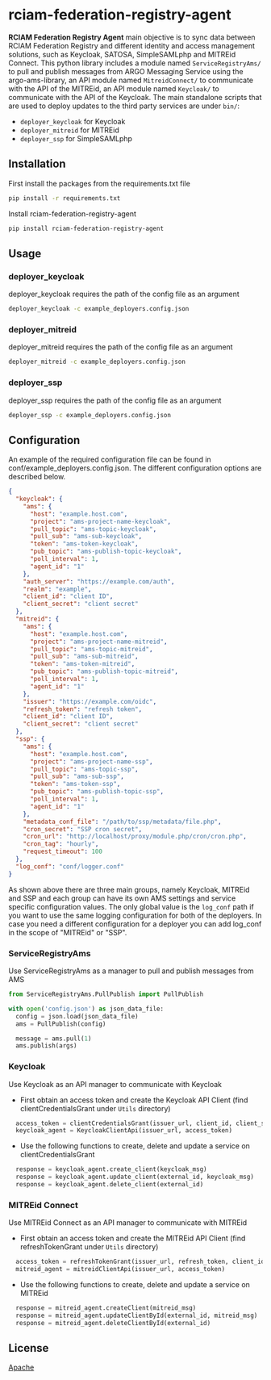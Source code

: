 # rciam-federation-registry-agent

**RCIAM Federation Registry Agent** main objective is to sync data between RCIAM Federation Registry and
different identity and access management solutions, such as Keycloak, SATOSA, SimpleSAMLphp and MITREid Connect.
This python library includes a module named `ServiceRegistryAms/` to pull and publish messages from ARGO Messaging
Service using the argo-ams-library, an API module named `MitreidConnect/` to communicate with the API of the MITREid, an
API module named `Keycloak/` to communicate with the API of the Keycloak.
The main standalone scripts that are used to deploy updates to the third party services are under `bin/`:

- `deployer_keycloak` for Keycloak
- `deployer_mitreid` for MITREid
- `deployer_ssp` for SimpleSAMLphp

## Installation

First install the packages from the requirements.txt file

```bash
pip install -r requirements.txt
```

Install rciam-federation-registry-agent

```bash
pip install rciam-federation-registry-agent
```

## Usage

### deployer_keycloak

deployer_keycloak requires the path of the config file as an argument

```bash
deployer_keycloak -c example_deployers.config.json
```

### deployer_mitreid

deployer_mitreid requires the path of the config file as an argument

```bash
deployer_mitreid -c example_deployers.config.json
```

### deployer_ssp

deployer_ssp requires the path of the config file as an argument

```bash
deployer_ssp -c example_deployers.config.json
```

## Configuration

An example of the required configuration file can be found in conf/example_deployers.config.json. The different
configuration options are described below.

```json
{
  "keycloak": {
    "ams": {
      "host": "example.host.com",
      "project": "ams-project-name-keycloak",
      "pull_topic": "ams-topic-keycloak",
      "pull_sub": "ams-sub-keycloak",
      "token": "ams-token-keycloak",
      "pub_topic": "ams-publish-topic-keycloak",
      "poll_interval": 1,
      "agent_id": "1"
    },
    "auth_server": "https://example.com/auth",
    "realm": "example",
    "client_id": "client ID",
    "client_secret": "client secret"
  },
  "mitreid": {
    "ams": {
      "host": "example.host.com",
      "project": "ams-project-name-mitreid",
      "pull_topic": "ams-topic-mitreid",
      "pull_sub": "ams-sub-mitreid",
      "token": "ams-token-mitreid",
      "pub_topic": "ams-publish-topic-mitreid",
      "poll_interval": 1,
      "agent_id": "1"
    },
    "issuer": "https://example.com/oidc",
    "refresh_token": "refresh token",
    "client_id": "client ID",
    "client_secret": "client secret"
  },
  "ssp": {
    "ams": {
      "host": "example.host.com",
      "project": "ams-project-name-ssp",
      "pull_topic": "ams-topic-ssp",
      "pull_sub": "ams-sub-ssp",
      "token": "ams-token-ssp",
      "pub_topic": "ams-publish-topic-ssp",
      "poll_interval": 1,
      "agent_id": "1"
    },
    "metadata_conf_file": "/path/to/ssp/metadata/file.php",
    "cron_secret": "SSP cron secret",
    "cron_url": "http://localhost/proxy/module.php/cron/cron.php",
    "cron_tag": "hourly",
    "request_timeout": 100
  },
  "log_conf": "conf/logger.conf"
}
```

As shown above there are three main groups, namely Keycloak, MITREid and SSP and each group can have its own AMS
settings and service specific configuration values. The only global value is the `log_conf` path if you want to use the
same logging configuration for both of the deployers. In case you need a different configuration for a deployer you can
add log_conf in the scope of "MITREid" or "SSP".

### ServiceRegistryAms

Use ServiceRegistryAms as a manager to pull and publish messages from AMS

```python
from ServiceRegistryAms.PullPublish import PullPublish

with open('config.json') as json_data_file:
  config = json.load(json_data_file)
  ams = PullPublish(config)

  message = ams.pull(1)
  ams.publish(args)
```

### Keycloak

Use Keycloak as an API manager to communicate with Keycloak

- First obtain an access token and create the Keycloak API Client (find clientCredentialsGrant under `Utils` directory)

```python
  access_token = clientCredentialsGrant(issuer_url, client_id, client_secret)
  keycloak_agent = KeycloakClientApi(issuer_url, access_token)
```

- Use the following functions to create, delete and update a service on clientCredentialsGrant

```python
  response = keycloak_agent.create_client(keycloak_msg)
  response = keycloak_agent.update_client(external_id, keycloak_msg)
  response = keycloak_agent.delete_client(external_id)
```

### MITREid Connect

Use MITREid Connect as an API manager to communicate with MITREid

- First obtain an access token and create the MITREid API Client (find refreshTokenGrant under `Utils` directory)

```python
  access_token = refreshTokenGrant(issuer_url, refresh_token, client_id, client_secret)
  mitreid_agent = mitreidClientApi(issuer_url, access_token)
```

- Use the following functions to create, delete and update a service on MITREid

```python
  response = mitreid_agent.createClient(mitreid_msg)
  response = mitreid_agent.updateClientById(external_id, mitreid_msg)
  response = mitreid_agent.deleteClientById(external_id)
```

## License

[Apache](http://www.apache.org/licenses/LICENSE-2.0)
